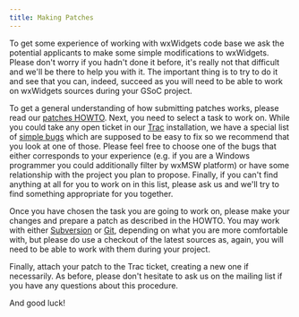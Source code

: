 ```yaml
---
title: Making Patches
---
```


To get some experience of working with wxWidgets code base we ask the
potential applicants to make some simple modifications to wxWidgets. Please
don't worry if you hadn't done it before, it's really not that difficult and
we'll be there to help you with it. The important thing is to try to do it and
see that you can, indeed, succeed as you will need to be able to work on
wxWidgets sources during your GSoC project.

To get a general understanding of how submitting patches works, please read
our [patches HOWTO](http://trac.wxwidgets.org/wiki/HowToSubmitPatches). Next,
you need to select a task to work on. While you could take any open ticket
in our [Trac](http://trac.wxwidgets.org) installation, we have a special list
of [simple bugs](http://trac.wxwidgets.org/tags/%27simple%27) which are
supposed to be easy to fix so we recommend that you look at one of those.
Please feel free to choose one of the bugs that either corresponds to your
experience (e.g. if you are a Windows programmer you could additionally filter
by wxMSW platform) or have some relationship with the project you plan to
propose. Finally, if you can't find anything at all for you to work on in this
list, please ask us and we'll try to find something appropriate for you
together.

Once you have chosen the task you are going to work on, please make your
changes and prepare a patch as described in the HOWTO. You may work with
either [Subversion](https://www.wxwidgets.org/develop/code-repository/) or
[Git](https://github.com/wxWidgets/wxWidgets), depending on what you are more
comfortable with, but please do use a checkout of the latest sources as,
again, you will need to be able to work with them during your project.

Finally, attach your patch to the Trac ticket, creating a new one if
necessarily. As before, please don't hesitate to ask us on the mailing list if
you have any questions about this procedure.

And good luck!
